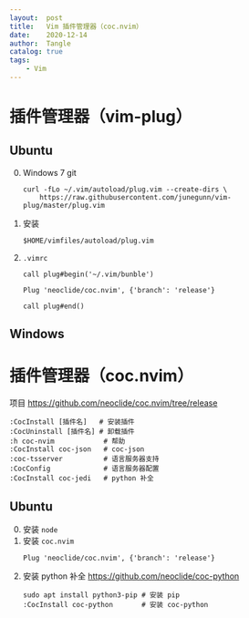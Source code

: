 ```yaml
---
layout:  post
title:   Vim 插件管理器（coc.nvim）
date:    2020-12-14
author:  Tangle
catalog: true
tags:
    - Vim
---
```


# 插件管理器（vim-plug）

## Ubuntu

0. Windows 7 git
    ```
    curl -fLo ~/.vim/autoload/plug.vim --create-dirs \
        https://raw.githubusercontent.com/junegunn/vim-plug/master/plug.vim
    ```
0. 安装
    ```
    $HOME/vimfiles/autoload/plug.vim
    ```
0. `.vimrc`
    ```
    call plug#begin('~/.vim/bunble')

    Plug 'neoclide/coc.nvim', {'branch': 'release'}

    call plug#end()
    ```
    
## Windows

# 插件管理器（coc.nvim）

项目 <https://github.com/neoclide/coc.nvim/tree/release>

```
:CocInstall [插件名]   # 安装插件
:CocUninstall [插件名] # 卸载插件
:h coc-nvim            # 帮助
:CocInstall coc-json   # coc-json
:coc-tsserver          # 语言服务器支持
:CocConfig             # 语言服务器配置
:CocInstall coc-jedi   # python 补全
```

## Ubuntu

0. 安装 `node`
0. 安装 `coc.nvim`
    ```
    Plug 'neoclide/coc.nvim', {'branch': 'release'}
    ```
0. 安装 python 补全 <https://github.com/neoclide/coc-python>
    ```
    sudo apt install python3-pip # 安装 pip
    :CocInstall coc-python       # 安装 coc-python
    ```
